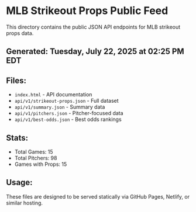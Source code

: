 # MLB Strikeout Props Public Feed

This directory contains the public JSON API endpoints for MLB strikeout props data.

## Generated: Tuesday, July 22, 2025 at 02:25 PM EDT

## Files:
- `index.html` - API documentation
- `api/v1/strikeout-props.json` - Full dataset
- `api/v1/summary.json` - Summary data
- `api/v1/pitchers.json` - Pitcher-focused data  
- `api/v1/best-odds.json` - Best odds rankings

## Stats:
- Total Games: 15
- Total Pitchers: 98
- Games with Props: 15

## Usage:
These files are designed to be served statically via GitHub Pages, Netlify, or similar hosting.
